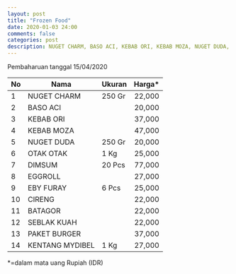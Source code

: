 ```yaml
---
layout: post
title: "Frozen Food"
date: 2020-01-03 24:00
comments: false
categories: post
description: NUGET CHARM, BASO ACI, KEBAB ORI, KEBAB MOZA, NUGET DUDA, OTAK OTAK, DIMSUM, EGGROLL, EBY FURAY, CIRENG, BATAGOR, SEBLAK KUAH, PAKET BURGER, KENTANG MYDIBEL
---
```


Pembaharuan tanggal 15/04/2020

| No | Nama | Ukuran | Harga* |
|----|------|--------|-------:|
| 1 | NUGET CHARM | 250 Gr | 22,000 |
| 2 | BASO ACI |  | 20,000 |
| 3 | KEBAB ORI |  | 37,000 |
| 4 | KEBAB MOZA |  | 47,000 |
| 5 | NUGET DUDA | 250 Gr | 20,000 |
| 6 | OTAK OTAK	| 1 Kg | 25,000 |
| 7 | DIMSUM | 20 Pcs | 77,000 |
| 8 | EGGROLL |  | 27,000 |
| 9 | EBY FURAY | 6 Pcs | 25,000 |
| 10 | CIRENG |  | 22,000 |
| 11 | BATAGOR |  | 22,000 |
| 12 | SEBLAK KUAH |  | 22,000 |
| 13 | PAKET BURGER |  | 37,000 |
| 14 | KENTANG MYDIBEL | 1 Kg | 27,000 |

*=dalam mata uang Rupiah (IDR)
